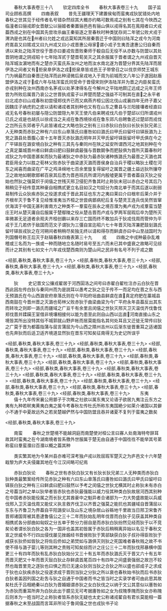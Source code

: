 <!-- { "loadSidebar": true } -->
　　春秋大事表卷三十八
　　钦定四库全书
　　春秋大事表卷三十九
　　国子监司业顾栋高撰
　　四裔表叙
　　昔先王疆理天下建置侯甸而蛮夷戎狄犹错处内地春秋之世其见于经传者名号错杂然综其大概亦约略可数焉戎之别有七其在今陜西之临潼者曰骊戎即女晋献公以骊姬者秦置骊邑邑有骊山俱以戎得名其在鳯翔者曰犬戎葢西戎之别在中国其先尝攻杀幽王秦驱逐之至春秋时种类犹存闵二年虢公败犬戎于渭汭是也其在州者曰允姓之戎远莫知其所居秦晋迁于中国则曰陆浑之戎今为河南府嵩县又曰隂戎又曰九州戎又曰小戎晋惠公母家谓小戎子生夷吾逮惠公归自秦而诱以来处之陆浑世役于晋亦曰姜戎佐晋败秦师于殽自后无役不从亦数与防盟以其处晋阴地谓之阴戎昭十七年陆浑贰于楚晋荀吴灭之其余服属于晋者谓之九州戎自晋灭陆浑城汝濵地而有之楚亦灭蛮氏系汝州之地而汝水南北遂为晋楚分界其先陆浑而居伊洛之间者又有拒泉臯伊洛之戎拒泉臯皆戎邑王子带曾召之以伐京师焚王城东门为祸最烈自秦晋迁陆浑而此种浸微后泉戎地入于周为前城而文八年公子遂因赵盾盟伊洛之戎于成六年与陆浑蛮氏同受命于晋侵宋则伊洛陆浑并为晋之内臣矣蛮氏亦戎别种在汝州西南亦名茅戎以处茅津得名在今解州之平陆地颇辽远成之元年王师尝为所败后属晋乃哀公之世晋执戎蛮子以畀楚而楚之强益不可制其在直之永平者曰北戎亦曰山戎春秋初尝侵郑伐齐已而又病燕齐桓公因北伐山戎襄四年无终子嘉父因魏庄子纳虎豹之皮以请和诸戎者其别种也又有在山东之曹县与兰阳接壤者经直曰戎无名号春秋初屡与隠公防盟隠九年天王使凡伯来聘戎伐凡伯于楚邱以归所谓戎州已氏之戎是也胡氏以徐戎当之夫戎在鲁西境徐戎在鲁东郊凡伯聘鲁还过楚邱而戎伐之岂所云东郊者乎凡此皆诸戎之大略也狄之别有三曰赤狄曰白狄曰长狄长狄兄弟三人无种类而赤狄之种有六曰东山臯落氏曰廧咎如曰潞氏曰甲氏曰留吁曰铎辰潞为上党之潞县处晋腹心宣十五年晋灭赤狄潞氏明年并灭甲氏留吁铎辰留吁甲氏俱在今之广平铎辰在潞安境白狄之种有三其先与秦同州在陜之延安所谓西河之地其别种在今之真定藁城晋州者曰鲜虞曰肥曰鼓鲜虞最强与晋数鬬争而肥鼔俱为晋所灭葢春秋时戎狄之为中国患甚矣而狄为最诸狄之中赤狄为最赤狄诸种族潞氏为最晋之灭潞也其君臣用全力以胜之荀林父败赤狄于曲梁遂灭潞而晋侯身自治兵于稷以略狄土稷在河东之闻喜而曲梁在广平之鸡泽绵地七百余里旋复得留吁之属晋之疆土益远狄所攘夺卫之故地如朝歌邯郸百泉其后悉为晋邑班氏所谓河内殷墟更属于晋者葢自灭狄之役始也然狄之强莫炽于闵僖之世残灭邢卫侵犯齐鲁其时止称狄未冠以赤白之号其后乃稍稍见于经传意其种豪自相擕贰更立名目如汉之匄奴分为南北单于而其后遂以削弱易制传云众狄疾赤狄之役遂求成于晋此其征也东方之夷曰莱曰介曰根牟后莱介并于齐根牟灭于鲁不复见经惟淮夷当齐桓之世尝病鄫病杞后复与楚灵王连兵伐吴然皆窜伏海滨于中国无甚利害南方之种类不一羣蛮在辰永之境百濮为夷卢戎为戎羣蛮当楚庄王时从楚灭庸自后服属于楚鄢陵之役从楚击晋而卢戎与罗两军屈瑕后卒为楚所灭率微甚无足道者余观夫齐桓创霸以来存三亡国而终不敢加兵于狄戎伐周而管仲为平戎于王几若侪于敌国而范文子谓狄为三彊自宣迄昭六七十年晋灭陆浑兼肥鼓刬潞氏留吁铎辰戎狄之在河朔间者稍稍尽矣独无终以请和得存而鲜虞亦曰中山至战国时为列国僭号称王后灭于赵辑春秋四裔表第三十九
　　戎
　　四裔之中戎种最杂乱难稽或三名而为一族或一种而随地立名随时易号至五六而未已其中盛衰之故略可见综而计之其别有七如文十六年戎伐楚西南则为楚山间之民非有名号不列于戎之数

<经部,春秋类,春秋大事表,卷三十九>
<经部,春秋类,春秋大事表,卷三十九>
<经部,春秋类,春秋大事表,卷三十九>
<经部,春秋类,春秋大事表,卷三十九>
<经部,春秋类,春秋大事表,卷三十九>

　　狄
　　史记晋文公攘戎翟居于河西圁洛之间号曰赤翟白翟杜注亦云白狄在晋西此因左传白狄与秦同州而为是説耳以愚考之狄之见于传不一而足均在晋之东与西无预潞氏在今山西潞安府臯落氏则在今平阳府垣曲县鲜虞在直真定府肥在藁城县西南鼓在今晋州晋之灭潞也荀林父败赤狄于曲梁曲梁为今广平府永年县葢反出其东而转攻之则即一潞氏而疆域之广亘千有余里且闵僖之世狄灭邢灭卫灭温伐齐伐鲁伐郑伐晋并蹂躏王室借非境壤相接何以能为患至此则自山西以迄直河南直接山东之境皆其所出没特其俗不城郭就山野庐帐而居莫能指名其何处耳且又迁徙无常传曰狄之广莫于晋为都葢指蒲与屈言蒲屈为今山西之隰州吉州以后渐东徙晋重耳之适诸国也先奔狄而后适卫适齐境道显然狄在晋东可知矣征南得无为史记所误乎

<经部,春秋类,春秋大事表,卷三十九>
<经部,春秋类,春秋大事表,卷三十九>
<经部,春秋类,春秋大事表,卷三十九>
<经部,春秋类,春秋大事表,卷三十九>
<经部,春秋类,春秋大事表,卷三十九>
<经部,春秋类,春秋大事表,卷三十九>
<经部,春秋类,春秋大事表,卷三十九>
<经部,春秋类,春秋大事表,卷三十九>
<经部,春秋类,春秋大事表,卷三十九>
<经部,春秋类,春秋大事表,卷三十九>
<经部,春秋类,春秋大事表,卷三十九>
<经部,春秋类,春秋大事表,卷三十九>
<经部,春秋类,春秋大事表,卷三十九>
<经部,春秋类,春秋大事表,卷三十九>
<经部,春秋类,春秋大事表,卷三十九>
<经部,春秋类,春秋大事表,卷三十九>
<经部,春秋类,春秋大事表,卷三十九>
<经部,春秋类,春秋大事表,卷三十九>
<经部,春秋类,春秋大事表,卷三十九>
　　东夷
　　僖十九年传宋襄公用鄫子于次睢之社欲以属东夷又论语子欲居九夷注云东方之夷有九种若畎夷黄夷白夷之属今考春秋左传杜氏所称东夷国絶少如莱介诸国以其僻小不通于中夏故远外之若吴楚越俨然与中国防盟且吞并诸夏不复列于蛮夷之数矣

<经部,春秋类,春秋大事表,卷三十九>

　　南蛮
　　春秋之世楚境不能越洞庭而南楚使对桓公言曰寡人处南海特夸辞耳故其时蛮夷之在今湖南境者皆系徼外世服属于楚无由自通于中国徃徃不能举其号苐称蛮曰羣蛮濮曰百濮以概之葢其种

　　类实繁其地为今某州县亦难可深考独卢戎以败屈瑕军楚灭之为庐邑文十六年楚戢黎为庐大夫侵庸其地在今江汉间略可纪焉

　　赤狄白狄论
　　春秋之世有赤狄白狄又有长狄长狄兄弟三人无种类而赤狄白狄种类最繁案经传所见赤狄之种有六曰东山臯落氏曰廧咎如曰潞氏曰甲氏曰留吁曰铎辰白狄之种有三曰鲜虞曰肥曰鼓然以予考之闵僖之世狄尤横其时止称狄未有赤白之号葢当时之单以狄举者皆赤狄也赤狄最强能以威力役其种类白狄故居河西其别种在中国者赤狄能役属之而长狄尤其酋豪中之魁异者合诸部为一力大势盛故能以兵威伐邢入卫灭温伐周又能仗义执言救齐伐卫以齐晋之强莫之能抗也其疆域自晋蒲屈以东东与齐鲁卫为界葢自平阳潞安以及山东之境杂居山谷緜地千里故当日邢卫宋鲁齐晋郑诸国胥被其患逮鲁僖公之三十二年而狄始乱明年伐晋而白狄子见获盖其种类自相携贰各分部曲如匈奴之分五单于势分力弱自是而赤狄白狄纷然见经而狄于以不竞矣论者谓长狄白狄之各为一国非也盖其初皆属于赤狄后稍稍离异始以名见于春秋文宣之世威令不行四出侵伐屡见挫衂经书晋侯败狄于箕郤缺获白狄子叔孙得臣败狄于咸获长狄侨如皆狄之将佐后侨如之弟焚如与潞俱灭则狄之死国难者春秋贱之故不书使不得与潞子婴儿等则其种之贵贱可知矣综而计之庄公三十二年而狄伐邢暴横中国更三十有四年而狄有乱赤狄白狄始分又三十有五年而赤狄潞氏灭于晋又六十有五年而晋灭肥又十年而晋灭鼔白狄止存鲜虞首尾百四十有四年之间盛衰强弱之故岂不较然也哉晋里克之逐狄也曰惧之而已无速众狄则当狄之合狄之所以盛也郤成子之求成于狄也众狄疾赤狄之役遂求成于晋则当狄之分狄之所以衰也春秋始书狄而后书赤狄白狄者盖因列国之赴吿与狄之自通于中国者而书之皆当时之实录学者可由此思其故矣杜氏于吕相絶秦以白狄为晋婚姻谓赤狄之女白狄伐之以纳于文公其意似以廧咎如为赤狄而重耳所奔为白狄此出于臆见无可考据廧咎如之女为叔隗季隗而狄女亦称隗后则本为一姓当时之止称狄者皆系赤狄无疑也太史公称诸戎翟自有君长莫能相一葢据春秋之末至战国而言耳非所论于鲁闵僖之世也戎狄书子论
